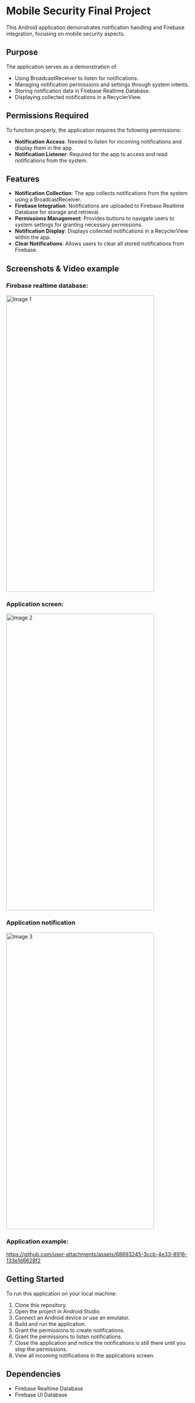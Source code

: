 # Mobile Security Final Project

This Android application demonstrates notification handling and Firebase integration, focusing on mobile security aspects.

## Purpose

The application serves as a demonstration of:
- Using BroadcastReceiver to listen for notifications.
- Managing notification permissions and settings through system intents.
- Storing notification data in Firebase Realtime Database.
- Displaying collected notifications in a RecyclerView.

## Permissions Required

To function properly, the application requires the following permissions:
- **Notification Access**: Needed to listen for incoming notifications and display them in the app.
- **Notification Listener**: Required for the app to access and read notifications from the system.

## Features

- **Notification Collection**: The app collects notifications from the system using a BroadcastReceiver.
- **Firebase Integration**: Notifications are uploaded to Firebase Realtime Database for storage and retrieval.
- **Permissions Management**: Provides buttons to navigate users to system settings for granting necessary permissions.
- **Notification Display**: Displays collected notifications in a RecyclerView within the app.
- **Clear Notifications**: Allows users to clear all stored notifications from Firebase.

## Screenshots & Video example

### Firebase realtime database:
<img src="https://github.com/user-attachments/assets/b396dd9b-be6b-47e1-bde0-3180596e2070" alt="Image 1" width="400" height="800">

### Application screen:
<img src="https://github.com/user-attachments/assets/4e41600c-81cd-4d86-80ea-29a7382d80d2" alt="Image 2" width="400" height="800">

### Application notification
<img src="https://github.com/user-attachments/assets/493721e8-a29a-4a0e-a2a1-3b32de82534a" alt="Image 3" width="400" height="800">

### Application example:
https://github.com/user-attachments/assets/68693245-3ccb-4e33-8916-133e1d6628f2

## Getting Started

To run this application on your local machine:
1. Clone this repository.
2. Open the project in Android Studio.
3. Connect an Android device or use an emulator.
4. Build and run the application.
5. Grant the permissions to create notifications.
6. Grant the permissions to listen notifications.
7. Close the application and notice the notifications is still there until you stop the permissions.
8. View all incoming notifications in the applications screen.

## Dependencies

- Firebase Realtime Database
- Firebase UI Database

